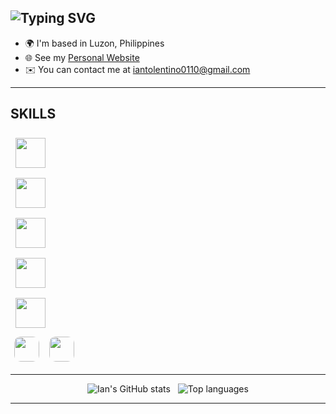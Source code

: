 <!-- HEADER -->
<div align="left">
  <h2 align="left">
    <img src="https://readme-typing-svg.demolab.com?font=Fira+Code&size=28&duration=2500&pause=800&color=66B2FF&vCenter=true&width=500&lines=AI-Driven+Multi-Stack+Dev;Automation+Enthusiast" alt="Typing SVG" />
  </h2>
</div>

<ul>
  <li>🌍 I'm based in Luzon, Philippines</li>
  <li>🌐 See my <a href="https://iantolentino.github.io/Dev/" target="_blank">Personal Website</a></li>
  <li>✉️ You can contact me at <a href="mailto:iantolentino0110@gmail.com">iantolentino0110@gmail.com</a></li>
</ul>

---

## SKILLS

<!-- Skill Icons Grid -->
<p align="left">
  <!-- Row 1 -->
  <img src="https://skillicons.dev/icons?i=python,flask,fastapi,django,pytorch,selenium,mongodb,qt,opencv" height="48" style="margin:8px;" />
  <br/>
  <!-- Row 2 -->
  <img src="https://skillicons.dev/icons?i=react,js,npm,postman,html,htmx,css,bootstrap,docker" height="48" style="margin:8px;" />
  <br/>
  <!-- Row 3 -->
  <img src="https://skillicons.dev/icons?i=java,jquery,kotlin,laravel,php,mysql,tailwind,vue,appwrite" height="48" style="margin:8px;" />
  <br/>
  <!-- Row 4 -->
  <img src="https://skillicons.dev/icons?i=git,github,linux,ubuntu,vscode,eclipse,pycharm,figma" height="48" style="margin:8px;" />
  <br/>
  <!-- Row 5 -->
  <img src="https://skillicons.dev/icons?i=sqlite,androidstudio,codepen,notion,obsidian,powershell" height="48" style="margin:8px;" />
  <br/>
  <!-- Row 6 -->
  <img src="https://img.shields.io/badge/WAMP%20Server-2b2b2b?style=for-the-badge&logo=windows&logoColor=white" height="40" style="margin:6px; border-radius:10px;" />
  <img src="https://img.shields.io/badge/Server%20Management-0b3d91?style=for-the-badge&logo=azuredevops&logoColor=white" height="40" style="margin:6px; border-radius:10px;" />
</p>

---
<!-- STATS -->
<p align="center">
  <img alt="Ian's GitHub stats" src="https://github-readme-stats.vercel.app/api?username=iantolentino&show_icons=true&theme=radical" />
  &nbsp;
  <img alt="Top languages" src="https://github-readme-stats.vercel.app/api/top-langs?username=iantolentino&layout=compact&theme=radical" />
</p>

---






